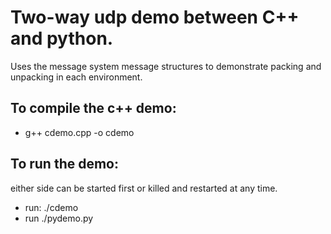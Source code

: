 # Two-way udp demo between C++ and python.

Uses the message system message structures to demonstrate packing and
unpacking in each environment.

## To compile the c++ demo:

* g++ cdemo.cpp -o cdemo

## To run the demo:

either side can be started first or killed and restarted at any time.

* run: ./cdemo
* run ./pydemo.py



